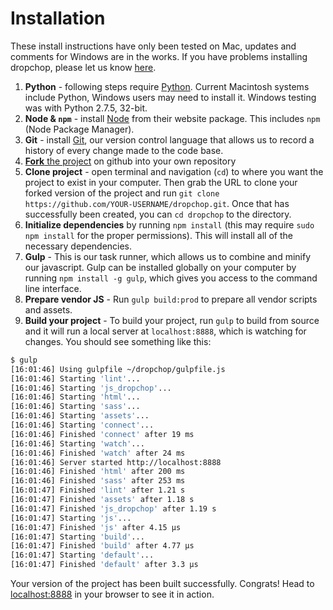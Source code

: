 # Installation

These install instructions have only been tested on Mac, updates and comments for Windows are in the works. If you have problems installing dropchop, please let us know [here](https://github.com/cugos/dropchop/issues/94).

1. **Python** - following steps require [Python](https://python.org/). Current Macintosh systems include Python, Windows users may need to install it. Windows testing was with Python 2.7.5, 32-bit.
1. **Node & `npm`** - install [Node](https://nodejs.org/) from their website package. This includes `npm` (Node Package Manager).
1. **Git** - install [Git](http://git-scm.com/), our version control language that allows us to record a history of every change made to the code base.
1. [**Fork** the project](https://help.github.com/articles/fork-a-repo/) on github into your own repository
1. **Clone project** - open terminal and navigation (`cd`) to where you want the project to exist in your computer. Then grab the URL to clone your forked version of the project and run `git clone https://github.com/YOUR-USERNAME/dropchop.git`. Once that has successfully been created, you can `cd dropchop` to the directory.
1. **Initialize dependencies** by running `npm install` (this may require `sudo npm install` for the proper permissions). This will install all of the necessary dependencies.
1. **Gulp** - This is our task runner, which allows us to combine and minify our javascript. Gulp can be installed globally on your computer by running `npm install -g gulp`, which gives you access to the command line interface.
1. **Prepare vendor JS** - Run `gulp build:prod` to prepare all vendor scripts and assets.
1. **Build your project** - To build your project, run `gulp` to build from source and it will run a local server at `localhost:8888`, which is watching for changes. You should see something like this:
``` bash
$ gulp
[16:01:46] Using gulpfile ~/dropchop/gulpfile.js
[16:01:46] Starting 'lint'...
[16:01:46] Starting 'js_dropchop'...
[16:01:46] Starting 'html'...
[16:01:46] Starting 'sass'...
[16:01:46] Starting 'assets'...
[16:01:46] Starting 'connect'...
[16:01:46] Finished 'connect' after 19 ms
[16:01:46] Starting 'watch'...
[16:01:46] Finished 'watch' after 24 ms
[16:01:46] Server started http://localhost:8888
[16:01:46] Finished 'html' after 200 ms
[16:01:46] Finished 'sass' after 253 ms
[16:01:47] Finished 'lint' after 1.21 s
[16:01:47] Finished 'assets' after 1.18 s
[16:01:47] Finished 'js_dropchop' after 1.19 s
[16:01:47] Starting 'js'...
[16:01:47] Finished 'js' after 4.15 μs
[16:01:47] Starting 'build'...
[16:01:47] Finished 'build' after 4.77 μs
[16:01:47] Starting 'default'...
[16:01:47] Finished 'default' after 3.3 μs
```

Your version of the project has been built successfully. Congrats! Head to [localhost:8888](http://0.0.0.0:8888) in your browser to see it in action.
